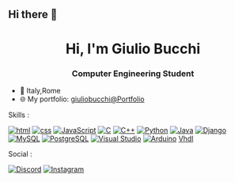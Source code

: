 ## Hi there 👋
<h1 align="center">Hi, I'm Giulio Bucchi</h1>
<h3 align="center">Computer Engineering Student</h3>


- 📍 Italy,Rome
- 🌐 My portfolio: [giuliobucchi@Portfolio](https://giulio-bucchi.github.io/Portfolio/)



Skills : 

[![html](https://img.shields.io/badge/-HTML-E34F26?style=flat-square&logo=html5&logoColor=white)](https://html.spec.whatwg.org)
[![css](https://img.shields.io/badge/-CSS-1572B6?style=flat-square&logo=css3&logoColor=white)](https://www.w3.org/Style/CSS/)
[![JavaScript](https://img.shields.io/badge/-JavaScript-F7DF1E?style=flat-square&logo=javascript&logoColor=black)](https://developer.mozilla.org/en-US/docs/Web/JavaScript)
[![C](https://img.shields.io/badge/-C-A8B9CC?style=flat-square&logo=c&logoColor=black)](https://www.iso.org/standard/74528.html)
[![C++](https://img.shields.io/badge/-C++-00599C?style=flat-square&logo=cplusplus&logoColor=white)](https://isocpp.org/)
[![Python](https://img.shields.io/badge/-Python-3776AB?style=flat-square&logo=python&logoColor=white)](https://www.python.org/downloads/)
[![Java](https://img.shields.io/badge/-Java-007396?style=flat-square&logo=java&logoColor=white)](https://www.oracle.com/java/technologies/downloads/)
[![Django](https://img.shields.io/badge/-Django-092E20?style=flat-square&logo=django&logoColor=white)](https://www.djangoproject.com/)
[![MySQL](https://img.shields.io/badge/-MySQL-4479A1?style=flat-square&logo=mysql&logoColor=white)](https://dev.mysql.com/downloads/)
[![PostgreSQL](https://img.shields.io/badge/-PostgreSQL-336791?style=flat-square&logo=postgresql&logoColor=white)](https://www.postgresql.org/download/)
[![Visual Studio](https://img.shields.io/badge/-Visual%20Studio-5C2D91?style=flat-square&logo=visual-studio&logoColor=white)](https://visualstudio.microsoft.com/downloads/)
[![Arduino](https://img.shields.io/badge/-Arduino-00979D?style=flat-square&logo=arduino&logoColor=white)](https://www.arduino.cc/en/software)
[Vhdl](https://img.shields.io/badge/logo-vhdl-blue?logo=vhdl)


Social :

[![Discord](https://img.shields.io/badge/-Discord-5865F2?style=flat-square&logo=discord&logoColor=white)](https://discord.com/)
[![Instagram](https://img.shields.io/badge/-Instagram-E4405F?style=flat&logo=instagram&logoColor=white)](https://www.instagram.com/_giuliooo_01)





